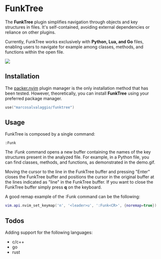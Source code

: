 # FunkTree

The **FunkTree** plugin simplifies navigation through objects and key structures in files. It's self-contained, avoiding external dependencies or reliance on other plugins. 

Currently, FunkTree works exclusively with **Python, Lua, and Go** files, enabling users to navigate for example among classes, methods, and functions within the open file.

![](https://github.com/marcosalvalaggio/funktree/blob/main/demo.gif)


## Installation 

The [packer.nvim](https://github.com/wbthomason/packer.nvim) plugin manager is the only installation method that has been tested. However, theoretically, you can install **FunkTree** using your preferred package manager.

 ```lua
 use("marcosalvalaggio/funktree")
 ``` 

 ## Usage 

 FunkTree is composed by a single command: 

  ```vimscript
  :Funk
   ```

The *:Funk* command opens a new buffer containing the names of the key structures present in the analyzed file. For example, in a Python file, you can find classes, methods, and functions, as demonstrated in the demo.gif.

Moving the cursor to the line in the FunkTree buffer and pressing "Enter" closes the FunkTree buffer and positions the cursor in the original buffer at the lines indicated as "line" in the FunkTree buffer. If you want to close the FunkTree buffer simply press **q** on the keyboard.

A good remap example of the :Funk command can be the following:

 ```lua
vim.api.nvim_set_keymap('n', '<leader>u', ':Funk<CR>', {noremap=true})
 ``` 

## Todos

Adding support for the following languages:

* c/c++
* go 
* rust 
